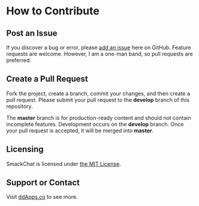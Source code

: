 # How to Contribute

## Post an Issue

If you discover a bug or error, please [add an issue](https://github.com/duliodenis/smackchat/issues) here on GitHub. Feature requests are welcome. However, I am a one-man band, so pull requests are preferred.


## Create a Pull Request

Fork the project, create a branch, commit your changes, and then create a pull request. Please submit your pull request to the **develop** branch of this repository.

The **master** branch is for production-ready content and should not contain incomplete features. Development occurs on the **develop** branch. Once your pull request is accepted, it will be merged into **master**.


## Licensing
SmackChat is licensed under [the MIT License](LICENSE).

## Support or Contact
Visit [ddApps.co](http://ddapps.co) to see more.